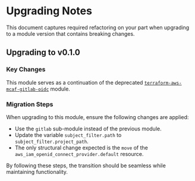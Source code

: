 # Upgrading Notes

This document captures required refactoring on your part when upgrading to a module version that contains breaking changes.

## Upgrading to v0.1.0

### Key Changes

This module serves as a continuation of the deprecated [`terraform-aws-mcaf-gitlab-oidc`](https://github.com/schubergphilis/terraform-aws-mcaf-gitlab-oidc/releases/tag/v0.2.1) module.

### Migration Steps

When upgrading to this module, ensure the following changes are applied:

- Use the `gitlab` sub-module instead of the previous module.
- Update the variable `subject_filter.path` to `subject_filter.project_path`.
- The only structural change expected is the `move` of the `aws_iam_openid_connect_provider.default` resource.

By following these steps, the transition should be seamless while maintaining functionality.
